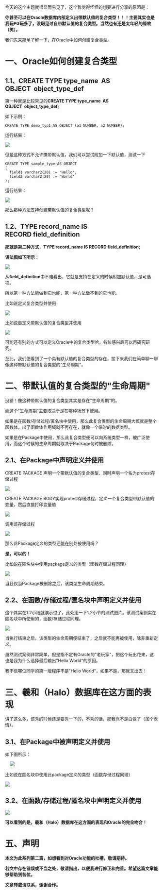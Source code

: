 今天的这个主题就很显而易见了，这个我觉得怪怪的想要进行分享的原因是：

**你甚至可以在Oracle数据库内部定义出带默认值的复合类型！！！主要其实也是我玩PG玩多了，没瞅见过自带默认值的复合类型。当然也有还是太年轻的缘故（笑）。**  

我们先来简单了解一下，在Oracle中如何创建复合类型。

  

一、Oracle如何创建复合类型
================

1.1、**CREATE TYPE type\_name  AS OBJECT  object\_type\_def**
------------------------------------------------------------

第一种就是比较常见的**CREATE TYPE type\_name  AS OBJECT  object\_type\_def;**

如下示例：

    CREATE TYPE demo_typ1 AS OBJECT (a1 NUMBER, a2 NUMBER);

运行结果：

![](https://oss-emcsprod-public.modb.pro/image/editor/20240618-6b346c3f-a70b-456a-a71a-121ab332b47e.png)  

但是这种方式不允许携带默认值，我们可以尝试附加一下默认值，测试一下

    CREATE TYPE sample_type AS OBJECT 
    (
      field1 varchar2(20) := 'Hello',
      field2 varchar2(20) := 'World' 
    );

运行结果：

![](https://oss-emcsprod-public.modb.pro/image/editor/20240618-cd122f1e-1cb5-4b56-8bad-dbe9135d9f09.png)  

那么那种方法支持创建带默认值的复合类型呢？

  

1.2、**TYPE record\_name IS RECORD field\_definition**
-----------------------------------------------------

**那就是第二种方式**，**TYPE record\_name IS RECORD field\_definition;** 

**语法图如下所示：**

![](https://oss-emcsprod-public.modb.pro/image/editor/20240618-e82289b7-08c6-4909-b770-2ee11dbe062f.png)  

从**field\_definition**中不难看出，它就是支持在定义的时候附加默认值，是可选项。

所以第一种方法能做到它也能，第一种方法做不到的它也能。

比如说定义复合类型并使用

![](https://oss-emcsprod-public.modb.pro/image/editor/20240618-4ff2c234-7231-4508-b698-1973ed3fc82e.png)  

比如说自定义带默认值的复合类型并使用

![](https://oss-emcsprod-public.modb.pro/image/editor/20240618-11b6de71-7151-49d8-b70b-cc065ce2f139.png)  

可能还有别的方式可以定义Oracle中的复合类型哈，各位感兴趣可以再研究研究。

至此，我们便看到了一个具有默认值的复合类型的存在，接下来我们在简单聊一聊像这种带默认值的复合类型的"生命周期"。

  

二、带默认值的复合类型的"生命周期"
==================

没错！像这种带默认值的复合类型其实是存在"生命周期"的。

而这个"生命周期"主要取决于是在哪种场景下使用。

如果是在函数/存储过程/匿名块中使用，那么此复合类型的生命周期大概就是整个函数体，出了函数体作用域就不再存在，就像一个临时的数据类型。

如果是在Package中使用，那么此复合类型便可以向系统类型一样，被广泛使用，而这个时候的生命周期就取决于Package何时被删除。

2.1、在Package中声明定义并使用
--------------------

CREATE PACKAGE 声明一个带默认值的复合类型、同时声明一个名为protest存储过程

![](https://oss-emcsprod-public.modb.pro/image/editor/20240618-a33a6f18-0392-45e6-ab83-1726c9bc5151.png)  

CREATE PACKAGE BODY实现protest存储过程，定义一个复合类型带默认值的变量，然后直接打印变量值

![](https://oss-emcsprod-public.modb.pro/image/editor/20240618-f35df356-aa4c-4637-8254-5edea397e076.png)  

调用该存储过程

![](https://oss-emcsprod-public.modb.pro/image/editor/20240618-e8e5b298-035d-42b6-8ecd-7978c81eb6fc.png)  

那么此Package定义的类型还能在别处被使用吗？

**是，可以的！**

比如说在匿名块中使用package定义的类型（函数存储过程同理）

![](https://oss-emcsprod-public.modb.pro/image/editor/20240618-7090d17b-388f-4f8d-a99f-813a1c46aa69.png)  

当且仅当Package被删除之后，该类型生命周期结束。

  

2.2、在函数/存储过程/匿名块中声明定义并使用
------------------------

这个其实在1.2小结就演示过了，此处用一下1.2小节的测试图片。该测试案例实在匿名块中所使用的，函数/存储过程同理。

![](https://oss-emcsprod-public.modb.pro/image/editor/20240618-11b6de71-7151-49d8-b70b-cc065ce2f139.png)  

当执行结束之后，该类型的生命周期便结束了，之后就不能再被使用，除非重新定义。

虽然测试案例非常简单，但是指不定有Oracle的"老玩家"，把这个玩出花来，这也是我为什么选择最后输出"Hello World"的原因。

我不信哪位同学的第一版程序不是"Hello World"，如果不是，那就叉出去！

  

三、羲和（Halo）数据库在这方面的表现
====================

讲了这么多，该秀的时候还是要秀一下的，不秀的话，那我岂不是白做了（加个表情）。

3.1、在Package中被声明定义并使用
---------------------

如下图所示：

    ![](https://oss-emcsprod-public.modb.pro/image/editor/20240618-749cc16f-0fe6-4d31-923b-39542dc520a9.png)  

比如说在匿名块中使用此package定义的类型（函数存储过程同理）

![](https://oss-emcsprod-public.modb.pro/image/editor/20240618-5ed574a9-a8da-4c76-a03e-d49bd2fc59b5.png)  

3.2、在函数/存储过程/匿名块中声明定义并使用
------------------------

![](https://oss-emcsprod-public.modb.pro/image/editor/20240618-4f309c3a-90c8-4a2b-a667-f565410152a8.png)  

**可以看到的是，羲和（Halo）数据库在这方面的表现和Oracle的完全吻合！**

  

五、声明
====

**本文为此系列第二篇，如想看到对Oracle功能的吐槽，敬请期待。**

**若文中存在错误或不当之处，敬请指出，以便我进行修正和完善。希望这篇文章能够帮助到各位。**

**文章转载请联系，谢谢合作。**